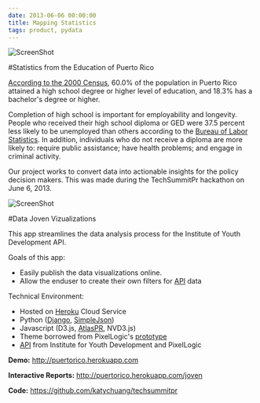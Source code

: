 ```yaml
---
date: 2013-06-06 00:00:00
title: Mapping Statistics
tags: product, pydata
---
```


![ScreenShot](http://farm3.staticflickr.com/2825/9516894845_9b76260dd9_o.png)

#Statistics from the Education of Puerto Rico

[According to the 2000 Census](http://www.census.gov/prod/2003pubs/c2kbr-24.pdf), 60.0% of the population in Puerto Rico attained a high school degree or higher level of education, and 18.3% has a bachelor's degree or higher.

Completion of high school is important for employability and longevity. People who received their high school diploma or GED were 37.5 percent less likely to be unemployed than others according to the [Bureau of Labor Statistics](http://www.bls.gov/ooh/Management/Sales-managers.htm). In addition, individuals who do not receive a diploma are more likely to: require public assistance; have health problems; and engage in criminal activity.

Our project works to convert data into actionable insights for the policy decision makers. This was made during the TechSummitPr hackathon on June 6, 2013.


![ScreenShot](https://github.com/katychuang/techsummitpr/raw/master/screenshot/interactive.png)

#Data Joven Vizualizations

This app streamlines the data analysis process for the Institute of Youth Development API.

Goals of this app:

- Easily publish the data visualizations online.
- Allow the enduser to create their own filters for [API](http://www.pixelogicpr.com/PRYouthAPI) data


Technical Environment:

- Hosted on [Heroku](http://www.heroku.com) Cloud Service
- Python ([Django](https://www.djangoproject.com/), [SimpleJson](https://pypi.python.org/pypi/simplejson/))
- Javascript (D3.js, [AtlasPR](http://miguelrios.github.io/atlaspr), NVD3.js)
- Theme borrowed from PixelLogic's [prototype](pixelogic.co/c/bgc/www/)
- [API](http://www.pixelogicpr.com/PRYouthAPI) from Institute for Youth Development and PixelLogic


**Demo:**
http://puertorico.herokuapp.com

**Interactive Reports:**
http://puertorico.herokuapp.com/joven

**Code:**
https://github.com/katychuang/techsummitpr

